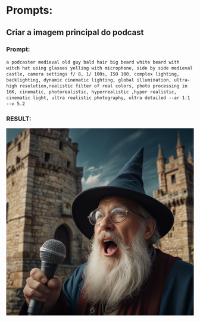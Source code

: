 # Prompts:


## Criar a imagem principal do podcast

### Prompt: 

```
a podcaster medieval old guy bald hair big beard white beard with witch hat using glasses yelling with microphone, side by side medieval castle, camera settings f/ 8, 1/ 100s, ISO 100, complex lighting, backlighting, dynamic cinematic lighting, global illumination, ultra-high resolution,realistic filter of real colors, photo processing in 16K, cinematic, photorealistic, hyperrealistic ,hyper realistic, cinematic light, ultra realistic photography, ultra detailed --ar 1:1 --v 5.2
```

### RESULT:

![Logo do podcast](../../assets/Default_a_podcaster_medieval_old_guy_bald_hair_big_beard_white_3%20(1).jpg)